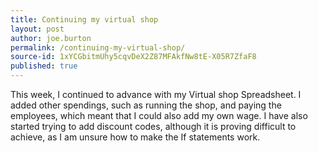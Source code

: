 ```yaml
---
title: Continuing my virtual shop
layout: post
author: joe.burton
permalink: /continuing-my-virtual-shop/
source-id: 1xYCGbitmUhy5cqvDeX2Z87MFAkfNw8tE-X05R7ZfaF8
published: true
---
```

This week, I continued to advance with my Virtual shop Spreadsheet. I added other spendings, such as running the shop, and paying the employees, which meant that I could also add my own wage. I have also started trying to add discount codes, although it is proving difficult to achieve, as I am unsure how to make the If statements work.

